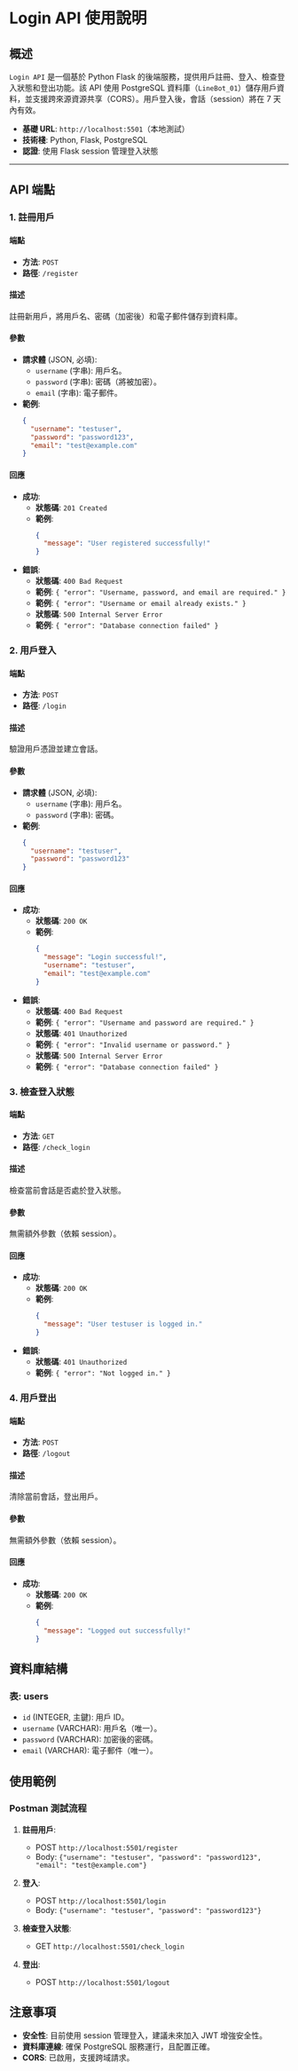 # Login API 使用說明

## 概述
`Login API` 是一個基於 Python Flask 的後端服務，提供用戶註冊、登入、檢查登入狀態和登出功能。該 API 使用 PostgreSQL 資料庫（`LineBot_01`）儲存用戶資料，並支援跨來源資源共享（CORS）。用戶登入後，會話（session）將在 7 天內有效。
- **基礎 URL**: `http://localhost:5501`（本地測試）
- **技術棧**: Python, Flask, PostgreSQL
- **認證**: 使用 Flask session 管理登入狀態

---

## API 端點

### 1. 註冊用戶
#### 端點
- **方法**: `POST`
- **路徑**: `/register`
#### 描述
註冊新用戶，將用戶名、密碼（加密後）和電子郵件儲存到資料庫。
#### 參數
- **請求體** (JSON, 必填):
  - `username` (字串): 用戶名。
  - `password` (字串): 密碼（將被加密）。
  - `email` (字串): 電子郵件。
- **範例**:
  ```json
  {
    "username": "testuser",
    "password": "password123",
    "email": "test@example.com"
  }
  ```
#### 回應
- **成功**:
  - **狀態碼**: `201 Created`
  - **範例**:
    ```json
    {
      "message": "User registered successfully!"
    }
    ```
- **錯誤**:
  - **狀態碼**: `400 Bad Request`
  - **範例**: `{ "error": "Username, password, and email are required." }`
  - **範例**: `{ "error": "Username or email already exists." }`
  - **狀態碼**: `500 Internal Server Error`
  - **範例**: `{ "error": "Database connection failed" }`

### 2. 用戶登入
#### 端點
- **方法**: `POST`
- **路徑**: `/login`
#### 描述
驗證用戶憑證並建立會話。
#### 參數
- **請求體** (JSON, 必填):
  - `username` (字串): 用戶名。
  - `password` (字串): 密碼。
- **範例**:
  ```json
  {
    "username": "testuser",
    "password": "password123"
  }
  ```
#### 回應
- **成功**:
  - **狀態碼**: `200 OK`
  - **範例**:
    ```json
    {
      "message": "Login successful!",
      "username": "testuser",
      "email": "test@example.com"
    }
    ```
- **錯誤**:
  - **狀態碼**: `400 Bad Request`
  - **範例**: `{ "error": "Username and password are required." }`
  - **狀態碼**: `401 Unauthorized`
  - **範例**: `{ "error": "Invalid username or password." }`
  - **狀態碼**: `500 Internal Server Error`
  - **範例**: `{ "error": "Database connection failed" }`

### 3. 檢查登入狀態
#### 端點
- **方法**: `GET`
- **路徑**: `/check_login`
#### 描述
檢查當前會話是否處於登入狀態。
#### 參數
無需額外參數（依賴 session）。
#### 回應
- **成功**:
  - **狀態碼**: `200 OK`
  - **範例**:
    ```json
    {
      "message": "User testuser is logged in."
    }
    ```
- **錯誤**:
  - **狀態碼**: `401 Unauthorized`
  - **範例**: `{ "error": "Not logged in." }`

### 4. 用戶登出
#### 端點
- **方法**: `POST`
- **路徑**: `/logout`
#### 描述
清除當前會話，登出用戶。
#### 參數
無需額外參數（依賴 session）。
#### 回應
- **成功**:
  - **狀態碼**: `200 OK`
  - **範例**:
    ```json
    {
      "message": "Logged out successfully!"
    }
    ```

## 資料庫結構
### 表: users
- `id` (INTEGER, 主鍵): 用戶 ID。
- `username` (VARCHAR): 用戶名（唯一）。
- `password` (VARCHAR): 加密後的密碼。
- `email` (VARCHAR): 電子郵件（唯一）。

## 使用範例
### Postman 測試流程
1. **註冊用戶**:
   - POST `http://localhost:5501/register`
   - Body: `{"username": "testuser", "password": "password123", "email": "test@example.com"}`

2. **登入**:
   - POST `http://localhost:5501/login`
   - Body: `{"username": "testuser", "password": "password123"}`

3. **檢查登入狀態**:
   - GET `http://localhost:5501/check_login`

4. **登出**:
   - POST `http://localhost:5501/logout`

## 注意事項
- **安全性**: 目前使用 session 管理登入，建議未來加入 JWT 增強安全性。
- **資料庫連線**: 確保 PostgreSQL 服務運行，且配置正確。
- **CORS**: 已啟用，支援跨域請求。
